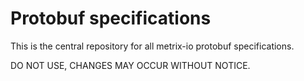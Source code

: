 # Protobuf specifications

This is the central repository for all metrix-io protobuf specifications.

DO NOT USE, CHANGES MAY OCCUR WITHOUT NOTICE.
